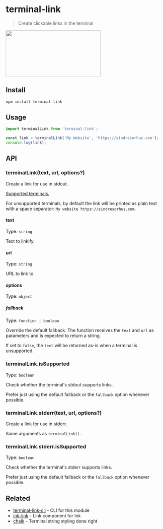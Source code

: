 # terminal-link

> Create clickable links in the terminal

<img src="screenshot.gif" width="301" height="148">

## Install

```sh
npm install terminal-link
```

## Usage

```js
import terminalLink from 'terminal-link';

const link = terminalLink('My Website', 'https://sindresorhus.com');
console.log(link);
```

## API

### terminalLink(text, url, options?)

Create a link for use in stdout.

[Supported terminals.](https://gist.github.com/egmontkob/eb114294efbcd5adb1944c9f3cb5feda)

For unsupported terminals, by default the link will be printed as plain text with a space separator: `My website https://sindresorhus.com`.

#### text

Type: `string`

Text to linkify.

#### url

Type: `string`

URL to link to.

#### options

Type: `object`

##### fallback

Type: `function | boolean`

Override the default fallback. The function receives the `text` and `url` as parameters and is expected to return a string.

If set to `false`, the `text` will be returned as-is when a terminal is unsupported.

### terminalLink.isSupported

Type: `boolean`

Check whether the terminal's stdout supports links.

Prefer just using the default fallback or the `fallback` option whenever possible.

### terminalLink.stderr(text, url, options?)

Create a link for use in stderr.

Same arguments as `terminalLink()`.

### terminalLink.stderr.isSupported

Type: `boolean`

Check whether the terminal's stderr supports links.

Prefer just using the default fallback or the `fallback` option whenever possible.

## Related

- [terminal-link-cli](https://github.com/sindresorhus/terminal-link-cli) - CLI for this module
- [ink-link](https://github.com/sindresorhus/ink-link) - Link component for Ink
- [chalk](https://github.com/chalk/chalk) - Terminal string styling done right
